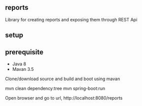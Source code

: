 ## reports
Library for creating reports and exposing them through REST Api

## setup

## prerequisite
* Java 8
* Mavan 3.5

Clone/download source and build and boot using mavan

mvn clean dependency:tree
mvn spring-boot:run

Open browser and go to url,
http://localhost:8080/reports
